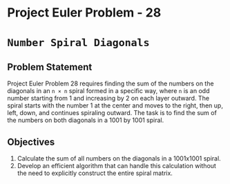 # Project Euler Problem - 28
# `Number Spiral Diagonals`
## Problem Statement

Project Euler Problem 28 requires finding the sum of the numbers on the diagonals in an `n × n` spiral formed in a specific way, where `n` is an odd number starting from 1 and increasing by 2 on each layer outward. The spiral starts with the number 1 at the center and moves to the right, then up, left, down, and continues spiraling outward. The task is to find the sum of the numbers on both diagonals in a 1001 by 1001 spiral.

## Objectives

1. Calculate the sum of all numbers on the diagonals in a 1001x1001 spiral.
2. Develop an efficient algorithm that can handle this calculation without the need to explicitly construct the entire spiral matrix.
